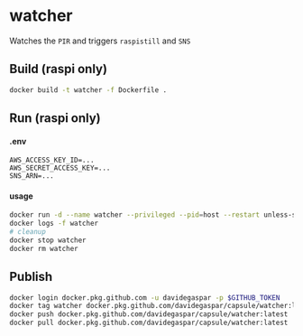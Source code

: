 # watcher

Watches the `PIR` and triggers `raspistill` and `SNS`

## Build (raspi only)

```sh
docker build -t watcher -f Dockerfile .
```

## Run (raspi only)

#### .env
```
AWS_ACCESS_KEY_ID=...
AWS_SECRET_ACCESS_KEY=...
SNS_ARN=...
```

#### usage
```sh
docker run -d --name watcher --privileged --pid=host --restart unless-stopped --env-file .env watcher
docker logs -f watcher
# cleanup
docker stop watcher
docker rm watcher
```

## Publish
```sh
docker login docker.pkg.github.com -u davidegaspar -p $GITHUB_TOKEN
docker tag watcher docker.pkg.github.com/davidegaspar/capsule/watcher:latest
docker push docker.pkg.github.com/davidegaspar/capsule/watcher:latest
docker pull docker.pkg.github.com/davidegaspar/capsule/watcher:latest
```
